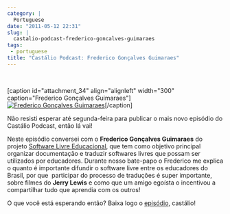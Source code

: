 ```yaml
---
category: |
  Portuguese
date: "2011-05-12 22:31"
slug: |
  castalio-podcast-frederico-goncalves-guimaraes
tags:
 - portuguese
title: "Castálio Podcast: Frederico Gonçalves Guimaraes"
---
```


﻿﻿

\[caption id="attachment_34" align="alignleft" width="300"
caption="Frederico Gonçalves Guimaraes"\][![Frederico Gonçalves
Guimaraes](http://www.castalio.info/wp-content/uploads/2011/05/foto1-300x260.jpg)](http://www.castalio.info/wp-content/uploads/2011/05/foto1.jpg)\[/caption\]

Não resisti esperar até segunda-feira para publicar o mais novo episódio
do Castálio Podcast, então lá vai!

Neste episódio conversei com o **Frederico Gonçalves Guimaraes** do
projeto [Software Livre Educacional](http://sleducacional.org/), que
tem como objetivo principal organizar documentação e traduzir softwares
livres que possam ser utilizados por educadores. Durante nosso bate-papo
o Frederico me explica o quanto é importante difundir o software livre
entre os educadores do Brasil, por que  participar do processo de
traduções é super importante, sobre filmes do **Jerry Lewis** e como que
um amigo egoísta o incentivou a compartilhar tudo que aprendia com os
outros!

O que você está esperando então? Baixa logo o
[episódio](http://wp.me/p1mMfJ-x), castálio!
